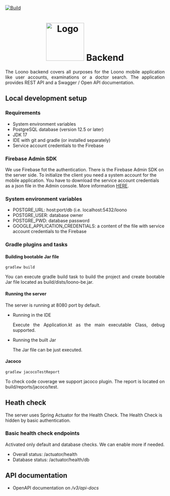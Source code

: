 [![Build](https://github.com/cesko-digital/loono-be/actions/workflows/build_and_test_check.yml/badge.svg)](https://github.com/cesko-digital/loono-be/actions/workflows/master-check.yml)

<h1 align="center"><img src="https://www.loono.cz/files/logo-loono-colour-01.svg" alt="Logo" width="120"> Backend</h1>
<p align="justify">
The Loono backend covers all purposes for the Loono mobile application like user accounts, examinations or a doctor search.
The application provides REST API and a Swagger / Open API documentation.
</p>
<h2>Local development setup</h2>
<h3>Requirements</h3>
<ul>
<li>System environment variables</li>
<li>PostgreSQL database (version 12.5 or later)</li>
<li>JDK 17</li>
<li>IDE with git and gradle (or installed separately)</li>
<li>Service account credentials to the Firebase</li>
</ul>
<h3>Firebase Admin SDK</h3>
<p>
  We use Firebase fot the authentication. There is the Firebase Admin SDK on the server side. To initialize the client you need a system account for the mobile application. You have to download the service account credentials as a json file in the Admin console. 
More information <a href="https://firebase.google.com/docs/admin/setup#initialize-sdk">HERE</a>.
</p>
<h3>System environment variables</h3>
<ul>
<li>POSTGRE_URL: host:port/db (i.e. localhost:5432/loono</li>
<li>POSTGRE_USER: database owner</li>
<li>POSTGRE_PWD: database password</li>
<li>GOOGLE_APPLICATION_CREDENTIALS: a content of the file with service account credentials to the Firebase</li>
</ul>
<h3>Gradle plugins and tasks</h3>
<h4>Building bootable Jar file</h4>

```
gradlew build 
```
<p align="justify">
You can execute gradle build task to build the project and create bootable Jar file located as build/dists/loono-be.jar.
</p>
<h4>Running the server</h4>
The server is running at 8080 port by default.
<ul>
<li>Running in the IDE</li>
<p align="justify">
Execute the Application.kt as the main executable Class, debug supported.
</p>
<li>Running the built Jar</li>
<p align="justify">
The Jar file can be just executed.
</p>
</ul>
<h4>Jacoco</h4>

```
gradlew jacocoTestReport 
```
<p align="justify">
To check code coverage we support jacoco plugin. The report is located on build/reports/jacoco/test.
</p>
<h2>Heath check</h2>
<p>
The server uses Spring Actuator for the Health Check. The Health Check is hidden by basic authentication.
</p>
<h3>Basic health check endpoints</h3>
<p>
Activated only default and database checks. We can enable more if needed.
</p>
<ul>
<li>Overall status: /actuator/health</li>
<li>Database status: /actuator/health/db</li>
</ul>
<h2>API documentation</h2>
<ul>
<li>OpenAPI documentation on <i>/v3/api-docs</i></li>
</ul>
